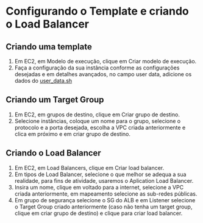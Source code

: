 # Configurando o Template e criando o Load Balancer

## Criando uma template
1. Em EC2, em Modelo de execução, clique em Criar modelo de execução.
2. Faça a configuração da sua instância conforme as configurações desejadas e em detalhes avançados, no campo user data, adicione os dados do [user_data.sh](user_data.sh)

## Criando um Target Group
1. Em EC2, em grupos de destino, clique em Criar grupo de destino.
2. Selecione instâncias, coloque um nome para o grupo, selecione o protocolo e a porta desejada, escolha a VPC criada anteriormente e clica em próximo e em criar grupo de destino.

## Criando o Load Balancer
1. Em EC2, em Load Balancers, clique em Criar load balancer.
2. Em tipos de Load Balancer, selecione o que melhor se adequa a sua realidade, para fins de atividade, usaremos o Aplication Load Balancer.
3. Insira um nome, clique em voltado para a internet, selecione a VPC criada anteriormente, em mapeamento selecione as sub-redes públicas.
4. Em grupo de segurança selecione o SG do ALB e em Listener selecione o Target Group criado anteriormente (caso não tenha um target group, clique em criar grupo de destino) e clique para criar load balancer.
